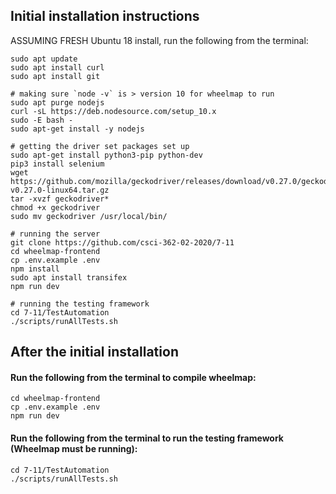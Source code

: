 ## Initial installation instructions

ASSUMING FRESH Ubuntu 18 install, run the following from the terminal:

```
sudo apt update
sudo apt install curl 
sudo apt install git 

# making sure `node -v` is > version 10 for wheelmap to run
sudo apt purge nodejs
curl -sL https://deb.nodesource.com/setup_10.x
sudo -E bash -
sudo apt-get install -y nodejs

# getting the driver set packages set up
sudo apt-get install python3-pip python-dev
pip3 install selenium
wget https://github.com/mozilla/geckodriver/releases/download/v0.27.0/geckodriver-v0.27.0-linux64.tar.gz
tar -xvzf geckodriver* 
chmod +x geckodriver
sudo mv geckodriver /usr/local/bin/

# running the server 
git clone https://github.com/csci-362-02-2020/7-11
cd wheelmap-frontend
cp .env.example .env
npm install 
sudo apt install transifex
npm run dev

# running the testing framework 
cd 7-11/TestAutomation
./scripts/runAllTests.sh
```


## After the initial installation

#### Run the following from the terminal to compile wheelmap:
```
cd wheelmap-frontend        
cp .env.example .env
npm run dev
```

#### Run the following from the terminal to run the testing framework (Wheelmap must be running): 
```
cd 7-11/TestAutomation
./scripts/runAllTests.sh
```
